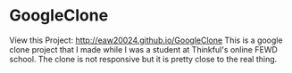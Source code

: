 GoogleClone
===========
View this Project: http://eaw20024.github.io/GoogleClone
This is a google clone project that I made while I was a student at Thinkful's online FEWD school. The clone is not responsive but it is pretty close to the real thing. 
